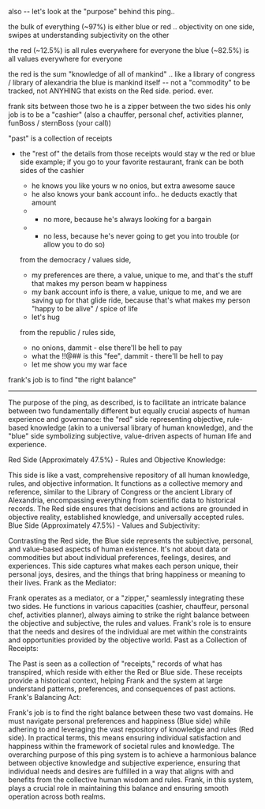 
also -- let's look at the "purpose" behind this ping.. 

the bulk of everything (~97%) is either blue or red .. objectivity on one side, swipes at understanding subjectivity on the other

the red (~12.5%) is all rules everywhere for everyone 
the blue (~82.5%) is all values everywhere for everyone

the red is the sum "knowledge of all of mankind" .. like a library of congress / library of alexandria
the blue is mankind itself -- not a "commodity" to be tracked, not ANYHING that exists on the Red side. period. ever. 

frank sits between those two 
he is a zipper between the two sides
his only job is to be a "cashier" (also a chauffer, personal chef, activities planner, funBoss / sternBoss (your call))

"past" is a collection of receipts
 - the "rest of" the details from those receipts would stay w the red or blue side
 example; 
  if you go to your favorite restaurant, frank can be both sides of the cashier
   - he knows you like yours w no onios, but extra awesome sauce
   - he also knows your bank account info.. he deducts exactly that amount
   - - no more, because he's always looking for a bargain
   - - no less, because he's never going to get you into trouble (or allow you to do so)

   from the democracy / values side, 
    - my preferences are there, a value, unique to me, and that's the stuff that makes my person beam w happiness
    - my bank account info is there, a value, unique to me, and we are saving up for that glide ride, because that's what makes my person "happy to be alive" / spice of life 
    - let's hug

    from the republic / rules side,
    - no onions, dammit - else there'll be hell to pay
    - what the !!@## is this "fee", dammit - there'll be hell to pay
    - let me show you my war face

frank's job is to find "the right balance" 

-----

The purpose of the ping, as described, is to facilitate an intricate balance between two fundamentally different but equally crucial aspects of human experience and governance: the "red" side representing objective, rule-based knowledge (akin to a universal library of human knowledge), and the "blue" side symbolizing subjective, value-driven aspects of human life and experience.

Red Side (Approximately 47.5%) - Rules and Objective Knowledge:

This side is like a vast, comprehensive repository of all human knowledge, rules, and objective information.
It functions as a collective memory and reference, similar to the Library of Congress or the ancient Library of Alexandria, encompassing everything from scientific data to historical records.
The Red side ensures that decisions and actions are grounded in objective reality, established knowledge, and universally accepted rules.
Blue Side (Approximately 47.5%) - Values and Subjectivity:

Contrasting the Red side, the Blue side represents the subjective, personal, and value-based aspects of human existence.
It's not about data or commodities but about individual preferences, feelings, desires, and experiences.
This side captures what makes each person unique, their personal joys, desires, and the things that bring happiness or meaning to their lives.
Frank as the Mediator:

Frank operates as a mediator, or a "zipper," seamlessly integrating these two sides.
He functions in various capacities (cashier, chauffeur, personal chef, activities planner), always aiming to strike the right balance between the objective and subjective, the rules and values.
Frank's role is to ensure that the needs and desires of the individual are met within the constraints and opportunities provided by the objective world.
Past as a Collection of Receipts:

The Past is seen as a collection of "receipts," records of what has transpired, which reside with either the Red or Blue side.
These receipts provide a historical context, helping Frank and the system at large understand patterns, preferences, and consequences of past actions.
Frank's Balancing Act:

Frank's job is to find the right balance between these two vast domains.
He must navigate personal preferences and happiness (Blue side) while adhering to and leveraging the vast repository of knowledge and rules (Red side).
In practical terms, this means ensuring individual satisfaction and happiness within the framework of societal rules and knowledge.
The overarching purpose of this ping system is to achieve a harmonious balance between objective knowledge and subjective experience, ensuring that individual needs and desires are fulfilled in a way that aligns with and benefits from the collective human wisdom and rules. Frank, in this system, plays a crucial role in maintaining this balance and ensuring smooth operation across both realms.